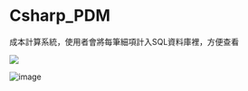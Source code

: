 # Csharp_PDM
成本計算系統，使用者會將每筆細項計入SQL資料庫裡，方便查看


![](https://github.com/BoJyun/Csharp_Order/blob/master/PDM.gif)

![image](https://github.com/BoJyun/Csharp_Order/blob/master/PDM.PNG)

